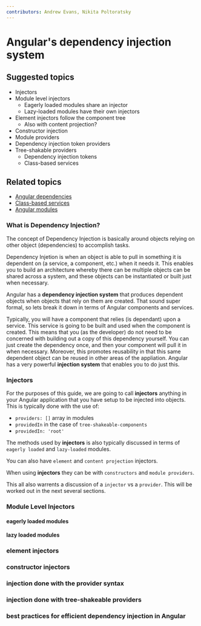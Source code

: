 ```yaml
---
contributors: Andrew Evans, Nikita Poltoratsky
---
```


# Angular's dependency injection system

## Suggested topics
- Injectors
- Module level injectors
  - Eagerly loaded modules share an injector
  - Lazy-loaded modules have their own injectors
- Element injectors follow the component tree
  - Also with content projection?
- Constructor injection
- Module providers
- Dependency injection token providers
- Tree-shakable providers
  - Dependency injection tokens
  - Class-based services

## Related topics
- [Angular dependencies](./angular-dependencies.md)
- [Class-based services](./class-based-angular-services.md)
- [Angular modules](./angular-modules.md)

### What is Dependency Injection?

The concept of Dependency Injection is basically around objects relying on other object (dependencies) to accomplish tasks. 

Dependency Injetion is when an object is able to pull in something it is dependent on (a service, a component, etc.) when it needs it.  This enables you to build an architecture whereby there can be multiple objects can be shared across a system, and these objects can be instantiated or built just when necessary.

Angular has a __dependency injection system__ that produces dependent objects when objects that rely on them are created.  That sound super formal, so lets break it down in terms of Angular components and services.

Typically, you will have a component that relies (is dependant) upon a service.  This service is going to be built and used when the component is created.  This means that you (as the developer) do not need to be concerned with building out a copy of this dependency yourself.  You can just create the dependency once, and then your component will pull it in when necessary.  Moreover, this promotes reusability in that this same dependent object can be reused in other areas of the appliation.  Angular has a very powerful __injection system__ that enables you to do just this.

### Injectors

For the purposes of this guide, we are going to call __injectors__ anything in your Angular application that you have setup to be injected into objects.  This is typically done with the use of:
- `providers: []` array in modules
- `providedIn` in the case of `tree-shakeable-components`
- `providedIn: 'root'`

The methods used by __injectors__ is also typically discussed in terms of `eagerly loaded` and `lazy-loaded` modules.

You can also have `element` and `content projection` injectors.

When using __injectors__ they can be with `constructors` and `module providers`.

This all also warrents a discussion of a `injector` vs a `provider`.  This will be worked out in the next several sections.

### Module Level Injectors

#### eagerly loaded modules

#### lazy loaded modules

### element injectors

### constructor injectors

### injection done with the provider syntax

### injection done with tree-shakeable providers

### best practices for efficient dependency injection in Angular
